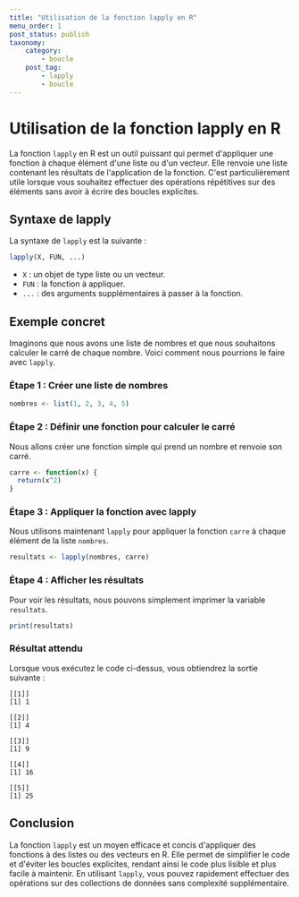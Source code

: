 ```yaml
---
title: "Utilisation de la fonction lapply en R"
menu_order: 1
post_status: publish
taxonomy:
    category:
        - boucle
    post_tag:
        - lapply
        - boucle
---
```


# Utilisation de la fonction lapply en R

La fonction `lapply` en R est un outil puissant qui permet d'appliquer une fonction à chaque élément d'une liste ou d'un vecteur. Elle renvoie une liste contenant les résultats de l'application de la fonction. C'est particulièrement utile lorsque vous souhaitez effectuer des opérations répétitives sur des éléments sans avoir à écrire des boucles explicites.

## Syntaxe de lapply

La syntaxe de `lapply` est la suivante :

```R
lapply(X, FUN, ...)
```

- `X` : un objet de type liste ou un vecteur.
- `FUN` : la fonction à appliquer.
- `...` : des arguments supplémentaires à passer à la fonction.

## Exemple concret

Imaginons que nous avons une liste de nombres et que nous souhaitons calculer le carré de chaque nombre. Voici comment nous pourrions le faire avec `lapply`.

### Étape 1 : Créer une liste de nombres

```R
nombres <- list(1, 2, 3, 4, 5)
```

### Étape 2 : Définir une fonction pour calculer le carré

Nous allons créer une fonction simple qui prend un nombre et renvoie son carré.

```R
carre <- function(x) {
  return(x^2)
}
```

### Étape 3 : Appliquer la fonction avec lapply

Nous utilisons maintenant `lapply` pour appliquer la fonction `carre` à chaque élément de la liste `nombres`.

```R
resultats <- lapply(nombres, carre)
```

### Étape 4 : Afficher les résultats

Pour voir les résultats, nous pouvons simplement imprimer la variable `resultats`.

```R
print(resultats)
```

### Résultat attendu

Lorsque vous exécutez le code ci-dessus, vous obtiendrez la sortie suivante :

```
[[1]]
[1] 1

[[2]]
[1] 4

[[3]]
[1] 9

[[4]]
[1] 16

[[5]]
[1] 25
```

## Conclusion

La fonction `lapply` est un moyen efficace et concis d'appliquer des fonctions à des listes ou des vecteurs en R. Elle permet de simplifier le code et d'éviter les boucles explicites, rendant ainsi le code plus lisible et plus facile à maintenir. En utilisant `lapply`, vous pouvez rapidement effectuer des opérations sur des collections de données sans complexité supplémentaire.

